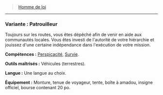 ﻿> [Homme de loi](hd_background_hommedeloi.md)

---

### Variante : Patrouilleur

Toujours sur les routes, vous êtes dépêché afin de venir en aide aux communautés locales. Vous êtes investi de l'autorité de votre hiérarchie et jouissez d'une certaine indépendance dans l'exécution de votre mission.

**Compétences :** [Perspicacité](hd_abilities_wisdom_perspicacite.md), [Survie](hd_abilities_wisdom_survie.md).

**Outils maîtrisés :** Véhicules (terrestres).

**Langue :** Une langue au choix.

**Équipement :** Monture, tenue de voyageur, tente, boîte à amadou, insigne officiel, bourse contenant 20 po.

